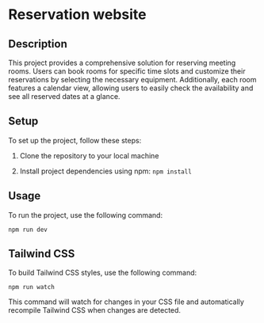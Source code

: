 # Reservation website

## Description

This project provides a comprehensive solution for reserving meeting rooms. Users can book rooms for specific time slots and customize their reservations by selecting the necessary equipment. Additionally, each room features a calendar view, allowing users to easily check the availability and see all reserved dates at a glance.

## Setup

To set up the project, follow these steps:

1. Clone the repository to your local machine

2. Install project dependencies using npm:
`npm install`


## Usage

 To run the project, use the following command:  

 `npm run dev`

 ## Tailwind CSS
To build Tailwind CSS styles, use the following command: 
 
`npm run watch`  

This command will watch for changes in your CSS file and automatically recompile Tailwind CSS when changes are detected.



